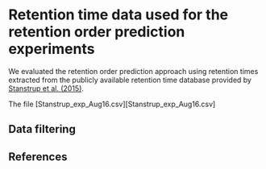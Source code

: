 # Retention time data used for the retention order prediction experiments

We evaluated the retention order prediction approach using retention times extracted
from the publicly available retention time database provided by [Stanstrup et al. (2015)][@predret_paper].

The file [Stanstrup_exp_Aug16.csv][Stanstrup_exp_Aug16.csv]

## Data filtering



## References

[@predret_paper]: https://pubs.acs.org/doi/abs/10.1021/acs.analchem.5b02287 "PredRet: Prediction of Retention Time by Direct Mapping between Multiple Chromatographic Systems, Stanstrup, J.; Neumann, S. & Vrhovšek, U., Analytical Chemistry, 2015"